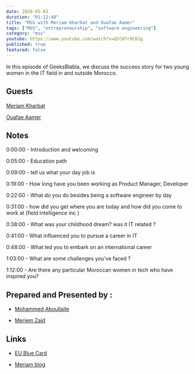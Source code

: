 ```yaml
---
date: 2020-05-03
duration: "01:12:40"
title: "MSS with Meriam Kharbat and Ouafae Aamer"
tags: ["MSS", "entrepreneurship", "software engineering"]
category: "mss"
youtube: https://www.youtube.com/watch?v=QCCH7r9CB1g
published: true
featured: false
---
```


In this episode of GeeksBlabla, we discuss the success story for two young women in the IT field in and outside Morocco.

## Guests

[Meriam Kharbat](https://www.facebook.com/meriam.kasahara)

[Ouafae Aamer](https://www.facebook.com/ouafae.aamer)

## Notes

0:00:00 - Introduction and welcoming

0:05:00 - Education path

0:09:00 - tell us what your day job is

0:19:00 - How long have you been working as Product Manager, Developer

0:22:00 - What do you do besides being a software engineer by day

0:31:00 - how did you get where you are today and how did you come to work at (field intelligence inc )

0:38:00 - What was your childhood dream? was it IT related ?

0:41:00 - What influenced you to pursue a career in IT

0:48:00 - What led you to embark on an international career

1:03:00 - What are some challenges you’ve faced ?

1:12:00 - Are there any particular Moroccan women in tech who have inspired you?

## Prepared and Presented by :

- [Mohammed Aboullaite](https://www.facebook.com/aboullaite)

- [Meriem Zaid](https://www.facebook.com/MeriemZaid)

## Links

- [EU Blue Card](https://www.make-it-in-germany.com/en/visa/kinds-of-visa/eu-blue-card/)

- [Meriam blog](https://medium.com/@MeriamKharbat)
